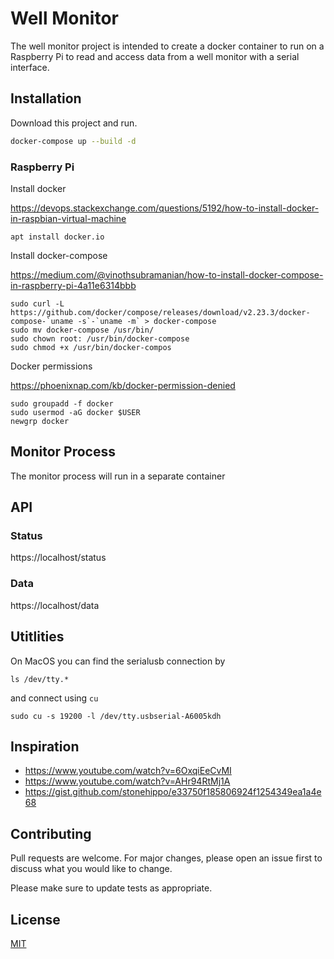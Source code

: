 # Well Monitor

The well monitor project is intended to create a docker container to run on a Raspberry Pi to read and access data from a well monitor with a serial interface.

## Installation

Download this project and run.

```bash
docker-compose up --build -d
```

### Raspberry Pi

Install docker

https://devops.stackexchange.com/questions/5192/how-to-install-docker-in-raspbian-virtual-machine

```
apt install docker.io
```

Install docker-compose

https://medium.com/@vinothsubramanian/how-to-install-docker-compose-in-raspberry-pi-4a11e6314bbb

```
sudo curl -L https://github.com/docker/compose/releases/download/v2.23.3/docker-compose-`uname -s`-`uname -m` > docker-compose
sudo mv docker-compose /usr/bin/
sudo chown root: /usr/bin/docker-compose
sudo chmod +x /usr/bin/docker-compos
```

Docker permissions

https://phoenixnap.com/kb/docker-permission-denied

```
sudo groupadd -f docker
sudo usermod -aG docker $USER
newgrp docker
```

## Monitor Process

The monitor process will run in a separate container

## API

### Status

https://localhost/status

### Data

https://localhost/data

## Utitlities

On MacOS you can find the serialusb connection by

```
ls /dev/tty.*
```

and connect using `cu`

```
sudo cu -s 19200 -l /dev/tty.usbserial-A6005kdh
```

## Inspiration

- https://www.youtube.com/watch?v=6OxqiEeCvMI
- https://www.youtube.com/watch?v=AHr94RtMj1A
- https://gist.github.com/stonehippo/e33750f185806924f1254349ea1a4e68

## Contributing

Pull requests are welcome. For major changes, please open an issue first
to discuss what you would like to change.

Please make sure to update tests as appropriate.

## License

[MIT](https://choosealicense.com/licenses/mit/)
